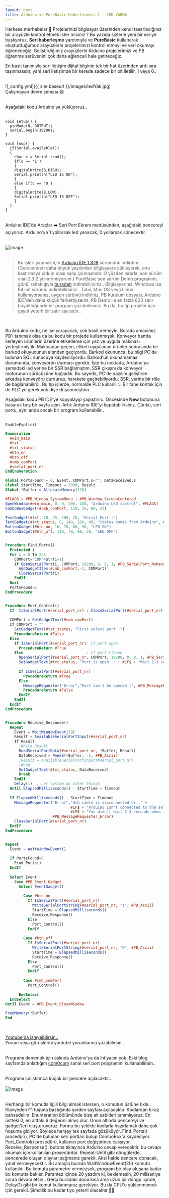 ```yaml
---
layout: post
title: Arduino ve PureBasic Haberleşmesi 1 - LED YAKMA
---
```


Herkese merhabalar 👋 Projelerinizi bilgisayar üzerinden kendi tasarladığınız bir arayüzle kontrol etmek ister misiniz ? Bu yazıda sizlerle yeni bir seriye başlıyoruz. **Seri haberleşme** yardımıyla ve **PureBasic** kullanarak oluşturduğumuz arayüzlerle projelerimizi kontrol etmeyi ve veri okumayı öğreneceğiz. Geliştirdiğimiz arayüzlerle Arduino projelerimizi ve PB öğrenme serüvenini çok daha eğlenceli hale getireceğiz. 

En basit tanımıyla seri iletişim dijital bilginin tek bir hat üzerinden ardı sıra taşınmasıdır, yani seri iletişimde bir kerede sadece bir bit iletilir, 1 veya 0..<br><br>

![_config.yml]({{ site.baseurl }}/images/ledYak.jpg)<br>Çalışmayan devre şeması 😄 <br><br>

Aşağıdaki kodu Arduino’ya yüklüyoruz..<br><br>

```arduino
void setup() {
  pinMode(8, OUTPUT);
  Serial.begin(19200);
}

void loop() {
  if(Serial.available())
  {
    char c = Serial.read();
    if(c == '1')
    {
    digitalWrite(8,HIGH);
    Serial.println("LED IS ON");
    }
    else if(c == '0')
    {
    digitalWrite(8,LOW);
    Serial.println("LED IS OFF");
    }
  }
}
```
<br>
Arduino IDE'de Araçlar ➡️ Seri Port Ekranı menüsünden, aşağıdaki pencereyi açıyoruz. Arduino'ya 1 yollarsak led yanacak, 0 yollarsak sönecektir.<br><br>

 ![image](https://github.com/user-attachments/assets/8cefbe0b-5e05-4e66-a6c8-0383dfc46dbf)
<br><br>

>Bu işleri yapmak için [Arduino IDE 1.8.19](https://downloads.arduino.cc/arduino-1.8.19-windows.zip) sürümünü indirdim. (Gerekenden daha büyük yazılımları bilgisayara yükleyerek, onu kastırmaya oldum olası karşı çıkmışımdır. O yüzden ısrarla, son sürüm olan 2.3.2'yi indirmiyorum.) PureBasic son sürüm Demo programını, gönül rahatlığıyla [buradan](https://www.purebasic.com/download.php) indirebilirsiniz.. Bilgisayarınız, Windows ise 64-bit sürümü indirebilirsiniz.. Tabii, Mac OS veya Linux kullanıyorsanız, uygun sürümü indiriniz. PB kurulum dosyası, Arduino IDE'den daha küçük farkettiyseniz. PB Demo ile en fazla 800 satır büyüklüğünde bir program yazabilirsiniz. Bu da, bu tip projeler için gayet yeterli bir satır sayısıdır..

<br>

Bu Arduino kodu, ne işe yarayacak, çok basit demeyin. Burada amacımız PB'i tanımak olsa da bu kodu bir projede kullanmıştık. Konveyör bantta ilerleyen ürünlerin üzerine etiketleme için yaz ve uygula makinası yerleştirmiştik. Makinadan geçen, etiketi uygulanan ürünler sonrasında bir barkod okuyucunun altından geçiyordu. Barkod okununca, bu bilgi PC'de bulunan SQL sunucuya kaydediliyordu. Barkod'un okunamaması durumunda, konveyörün durması gerekir. İşte bu noktada, Arduino'ya şemadaki led yerine bir SSR bağlamıştım. SSR çıkışını da konveyör motorunun sürücüsüne bağladık. Bu sayede, PC'de yazılım geliştiren arkadaş konveyörü durdurup, harekete geçirebiliyordu. SSR, yerine bir röle de bağlanabilirdi. Bu tip işlerde, normalde PLC kullanılır.. Bir tane kontak için de PLC'ye gerek yok diye düşünmüştüm.

Aşağıdaki kodu PB IDE’ye kopyalayıp yapıştırın.. Öncesinde **New** butonuna basarak boş bir sayfa açın. Artık Arduino IDE'yi kapatabilirsiniz. Çünkü, seri portu, aynı anda ancak bir program kullanabilir..  <br><br>

```pb
EnableExplicit

Enumeration
  #win_main
  #txt
  #txt_status
  #btn_on
  #btn_off
  #cmb_comPort
  #serial_port_nr
EndEnumeration

Global PortsFound = 0, Event, COMPort.s="", DataReceived.s
Global StartTime, Timeout = 1000, Result
Global *Buffer = AllocateMemory(128)

#FLAGS = #PB_Window_SystemMenu | #PB_Window_ScreenCentered
OpenWindow(#win_main, 0, 0, 200, 180, "Arduino LED control", #FLAGS) 
ComboBoxGadget(#cmb_comPort, 110, 15, 80, 23)

TextGadget(#txt, 10, 25, 280, 20, "Serial Port :")
TextGadget(#txt_status, 0, 140, 200, 40, "Status comes from Arduino", #PB_Text_Center)
ButtonGadget(#btn_on, 10, 70, 80, 50, "LED ON")
ButtonGadget(#btn_off, 110, 70, 80, 50, "LED OFF")


Procedure Find_Ports()
  Protected i
  For i = 0 To 255
    COMPort="COM"+Str(i+1)
    If OpenSerialPort(i, COMPort, 19200, 0, 8, 1, #PB_SerialPort_NoHandshake, 1, 1)        
      AddGadgetItem(#cmb_comPort,-1, COMPort)
      CloseSerialPort(i) 
    EndIf
  Next
  PortsFound=1
EndProcedure


Procedure Port_Control()
  If  IsSerialPort(#serial_port_nr) : CloseSerialPort(#serial_port_nr) : EndIf
  
  COMPort = GetGadgetText(#cmb_comPort)
  If COMPort = ""
    SetGadgetText(#txt_status, "First select port !")
    ProcedureReturn #False
  Else
    If IsSerialPort(#serial_port_nr); if port open
      ProcedureReturn #True
    Else                            ; if port closed
      OpenSerialPort(#serial_port_nr, COMPort, 19200, 0, 8, 1, #PB_SerialPort_NoHandshake, 1, 1)
      SetGadgetText(#txt_status, "Port is open.." + #LF$ + "Wait 2-3 secs..")
      
      If IsSerialPort(#serial_port_nr)
        ProcedureReturn #True
      Else
        MessageRequester("Error","Port can't be opened !", #PB_MessageRequester_Error)
        ProcedureReturn #False
      EndIf 
    EndIf     
  EndIf
EndProcedure


Procedure Receive_Response()
  Repeat
    Event = WaitWindowEvent(20)
    Result = AvailableSerialPortInput(#serial_port_nr)      
    If Result 
      ;While Result 
      ReadSerialPortData(#serial_port_nr, *Buffer, Result) 
      DataReceived = PeekS(*Buffer, -1, #PB_Ascii)
      ;Result = AvailableSerialPortInput(#serial_port_nr) 
      ;Wend
      SetGadgetText(#txt_status, DataReceived)
      Break 
    EndIf
    Delay(1)  ; Let system do other things 
  Until ElapsedMilliseconds() - StartTime > Timeout
  
  If ElapsedMilliseconds() - StartTime > Timeout
    MessageRequester("Error","Usb cable is disconnected or.." + 
                             #LF$ + "Arduino isn't connected to the selected port or.." + 
                             #LF$ + "You didn't wait 2-3 seconds when the port was first opened..",
                     #PB_MessageRequester_Error)
    CloseSerialPort(#serial_port_nr)
  EndIf                 
EndProcedure


Repeat
  Event = WaitWindowEvent()
  
  If PortsFound=0
    Find_Ports()
  EndIf
  
  Select Event
    Case #PB_Event_Gadget
      Select EventGadget()
          
        Case #btn_on
          If IsSerialPort(#serial_port_nr)
            WriteSerialPortString(#serial_port_nr, "1", #PB_Ascii)
            StartTime = ElapsedMilliseconds()
            Receive_Response()
          Else 
            Port_Control()
          EndIf  
          
        Case #btn_off 
          If IsSerialPort(#serial_port_nr)
            WriteSerialPortString(#serial_port_nr, "0", #PB_Ascii)
            StartTime = ElapsedMilliseconds()
            Receive_Response()
          Else 
            Port_Control()
          EndIf 
          
        Case #cmb_comPort
          Port_Control()
          
      EndSelect
  EndSelect
Until Event = #PB_Event_CloseWindow

FreeMemory(*Buffer)
End

```
<br>

[Youtube'da izleyebilirsin..](https://youtu.be/6pM-lTXhI9Q)<br>Yorum veya görüşlerini youtube yorumlarına yazabilirsin..<br><br>

Programı denemek için aslında Arduino'ya da ihtiyacın yok. Eski blog sayfamda anlattığım [com0com](https://erolcum.blogspot.com/2022/12/null-modem-emulator-com0com-sanal-seri.html) sanal seri port programını kullanabilirsin..<br><br>

Programı çalıştırınca küçük bir pencere açılacaktır..<br><br>
![image](https://github.com/user-attachments/assets/3b7ad436-8114-4a26-b091-18558240533f)<br><br>

Herhangi bir komutla ilgili bilgi almak istersen, o komutun üstüne tıkla.. Klavyeden F1 tuşuna bastığında yardım sayfası açılacaktır. Kodlardan biraz bahsedelim. Enumeration bölümünde bize ait sabitleri tanımlıyoruz. En üstteki 0, en alttaki 6 değerini almış olur. Onun altında pencereyi ve gadget'leri oluşturuyoruz. Formu bu şekilde kodlarla hazırlamak daha çok hoşuma gidiyor. Böylece herşey tek sayfada gözüküyor. Find_Ports() prosedürü, PC'de bulunan seri portları bulup ComboBox'a kaydediyor. Port_Control() prosedürü, kullanıcı port değiştirince çalışıyor. Receive_Response(), butona tıklayınca Arduino cevap verecektir, bu cevapı okumak için kullanılan prosedürdür. Repeat-Until gibi döngülerde, pencerede oluşan olayları sağmanız gerekir. Aksi halde pencere donacak, yanıt vermeyecektir. Bu amaçla burada WaitWindowEvent(20) komutu kullanıldı. Bu komuta parametre vermezsek, program bir olay oluşana kadar bu komutta bekler. Parantez içinde 20 yazdım ki, beklemesin, 20 milisaniye sonra devam etsin.. Gerçi buradaki dönü kısa ama uzun bir döngü içinde, Delay(1) gibi bir komut kullanmanız gerekiyor. Bu da CPU'e yüklenmemek için gerekli. Şimdilik bu kadar tiyo yeterli olacaktır 😵‍💫 




